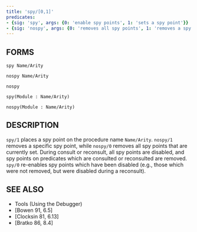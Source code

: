 ```yaml
---
title: 'spy/[0,1]'
predicates:
- {sig: 'spy', args: {0: 'enable spy points', 1: 'sets a spy point'}}
- {sig: 'nospy', args: {0: 'removes all spy points', 1: 'removes a spy point'}}
---
```


## FORMS

```
spy Name/Arity

nospy Name/Arity

nospy

spy(Module : Name/Arity)

nospy(Module : Name/Arity)
```

## DESCRIPTION

`spy/1` places a spy point on the procedure name `Name/Arity`. `nospy/1` removes a specific spy point, while `nospy/0` removes all spy points that are currently set. During consult or reconsult, all spy points are disabled, and spy points on predicates which are consulted or reconsulted are removed. `spy/0` re-enables spy points which have been disabled (e.g., those which were not removed, but were disabled during a reconsult).


## SEE ALSO

- Tools (Using the Debugger)
- [Bowen 91, 6.5]
- [Clocksin 81, 6.13]
- [Bratko 86, 8.4]

